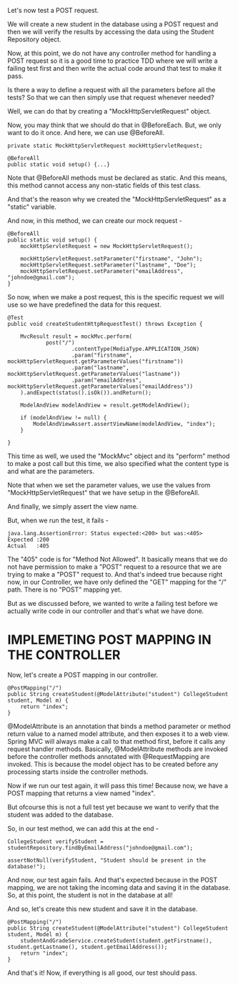 Let's now test a POST request.

We will create a new student in the database using a POST request and then we will verify the results by accessing the data using the Student Repository object.

Now, at this point, we do not have any controller method for handling a POST request so it is a good time to practice TDD where we will write a failing test first and then write the actual code around that test to make it pass.

Is there a way to define a request with all the parameters before all the tests? So that we can then simply use that request whenever needed?

Well, we can do that by creating a "MockHttpServletRequest" object.

Now, you may think that we should do that in @BeforeEach. But, we only want to do it once. And here, we can use @BeforeAll. 

    private static MockHttpServletRequest mockHttpServletRequest;

    @BeforeAll
    public static void setup() {...}

Note that @BeforeAll methods must be declared as static. And this means, this method cannot access any non-static fields of this test class.

And that's the reason why we created the "MockHttpServletRequest" as a "static" variable.

And now, in this method, we can create our mock request - 

    @BeforeAll
    public static void setup() {
        mockHttpServletRequest = new MockHttpServletRequest();

        mockHttpServletRequest.setParameter("firstname", "John");
        mockHttpServletRequest.setParameter("lastname", "Doe");
        mockHttpServletRequest.setParameter("emailAddress", "johndoe@gmail.com");
    }

So now, when we make a post request, this is the specific request we will use so we have predefined the data for this request.

    @Test
    public void createStudentHttpRequestTest() throws Exception {

        MvcResult result = mockMvc.perform(
                post("/")
                        .contentType(MediaType.APPLICATION_JSON)
                        .param("firstname", mockHttpServletRequest.getParameterValues("firstname"))
                        .param("lastname", mockHttpServletRequest.getParameterValues("lastname"))
                        .param("emailAddress", mockHttpServletRequest.getParameterValues("emailAddress"))
        ).andExpect(status().isOk()).andReturn();

        ModelAndView modelAndView = result.getModelAndView();

        if (modelAndView != null) {
            ModelAndViewAssert.assertViewName(modelAndView, "index");
        }

    }

This time as well, we used the "MockMvc" object and its "perform" method to make a post call but this time, we also specified what the content type is and what are the parameters.

Note that when we set the parameter values, we use the values from "MockHttpServletRequest" that we have setup in the @BeforeAll.

And finally, we simply assert the view name.

But, when we run the test, it fails - 

    java.lang.AssertionError: Status expected:<200> but was:<405>
    Expected :200
    Actual   :405

The "405" code is for "Method Not Allowed". It basically means that we do not have permission to make a "POST" request to a resource that we are trying to make a "POST" request to. And that's indeed true because right now, in our Controller, we have only defined the "GET" mapping for the "/" path. There is no "POST" mapping yet.

But as we discussed before, we wanted to write a failing test before we actually write code in our controller and that's what we have done.

# IMPLEMETING POST MAPPING IN THE CONTROLLER

Now, let's create a POST mapping in our controller.

    @PostMapping("/")
	public String createStudent(@ModelAttribute("student") CollegeStudent student, Model m) {
		return "index";
	}

@ModelAttribute is an annotation that binds a method parameter or method return value to a named model attribute, and then exposes it to a web view. Spring MVC will always make a call to that method first, before it calls any request handler methods. Basically, @ModelAttribute methods are invoked before the controller methods annotated with @RequestMapping are invoked. This is because the model object has to be created before any processing starts inside the controller methods.

Now if we run our test again, it will pass this time! Because now, we have a POST mapping that returns a view named "index".

But ofcourse this is not a full test yet because we want to verify that the student was added to the database.

So, in our test method, we can add this at the end -

    CollegeStudent verifyStudent = studentRepository.findByEmailAddress("johndoe@gmail.com");

    assertNotNull(verifyStudent, "Student should be present in the database!");

And now, our test again fails. And that's expected because in the POST mapping, we are not taking the incoming data and saving it in the database. So, at this point, the student is not in the database at all!

And so, let's create this new student and save it in the database.

    @PostMapping("/")
	public String createStudent(@ModelAttribute("student") CollegeStudent student, Model m) {
		studentAndGradeService.createStudent(student.getFirstname(), student.getLastname(), student.getEmailAddress());
		return "index";
	}

And that's it! Now, if everything is all good, our test should pass.